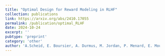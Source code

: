 ```yaml
---
title: "Optimal Design for Reward Modeling in RLHF"
collection: publications
link: https://arxiv.org/abs/2410.17055
permalink: /publication/optimal_RLHF
date: 2024-10-24
excerpt: ''
pubtype: 'preprint'
category: 'other'
author: 'A.Scheid, E. Boursier, A. Durmus, M. Jordan, P. Menard, E. Moulines, M. Valko'
---
```

